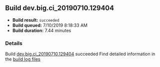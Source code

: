 ## Build dev.big.ci_20190710.129404
- **Build result:** `succeeded`
- **Build queued:** 7/10/2019 8:18:33 AM
- **Build duration:** 7.44 minutes
### Details
Build [dev.big.ci_20190710.129404](https://winappstudio.visualstudio.com/web/build.aspx?pcguid=a4ef43be-68ce-4195-a619-079b4d9834c2&builduri=vstfs%3a%2f%2f%2fBuild%2fBuild%2f29404) succeeded
Find detailed information in the [build log files](https://uwpctdiags.blob.core.windows.net/buildlogs/dev.big.ci_20190710.129404_logs.zip)
